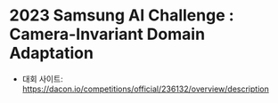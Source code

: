 # 2023 Samsung AI Challenge : Camera-Invariant Domain Adaptation
- 대회 사이트: https://dacon.io/competitions/official/236132/overview/description
